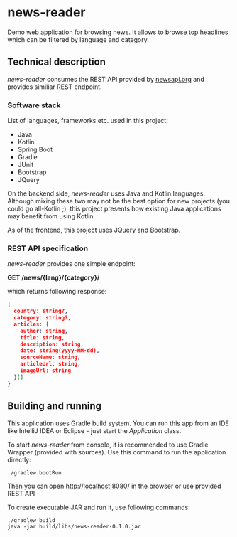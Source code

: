 # news-reader

Demo web application for browsing news. 
It allows to browse top headlines which can be filtered by language and category.

## Technical description

*news-reader* consumes the REST API provided by [newsapi.org](https://newsapi.org/docs/endpoints/top-headlines) 
and provides similiar REST endpoint.

### Software stack

List of languages, frameworks etc. used in this project:
* Java
* Kotlin
* Spring Boot
* Gradle
* JUnit
* Bootstrap
* JQuery

On the backend side, *news-reader* uses Java and Kotlin languages. 
Although mixing these two may not be the best option for new projects (you could go all-Kotlin ;), 
this project presents how existing Java applications may benefit from using Kotlin. 

As of the frontend, this project uses JQuery and Bootstrap. 

### REST API specification

*news-reader* provides one simple endpoint: 

**GET /news/{lang}/{category}/**

which returns following response:
```json
{
  country: string?,
  category: string?,
  articles: {
    author: string,
    title: string,
    description: string,
    date: string(yyyy-MM-dd),
    sourceName: string,
    articleUrl: string,
    imageUrl: string
  }[]
}
```

## Building and running 

This application uses Gradle build system. You can run this app from an IDE like IntelliJ IDEA or Eclipse - 
just start the *Application* class. 

To start *news-reader* from console, it is recommended to use Gradle Wrapper (provided with sources). 
Use this command to run the application directly:
````
./gradlew bootRun
````

Then you can open <http://localhost:8080/> in the browser or use provided REST API


To create executable JAR and run it, use following commands:
````
./gradlew build
java -jar build/libs/news-reader-0.1.0.jar
````
